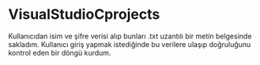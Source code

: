 # VisualStudioCprojects
Kullanıcıdan isim ve şifre verisi alıp bunları .txt uzantılı bir metin belgesinde sakladım.
Kullanıcı giriş yapmak istediğinde bu verilere ulaşıp doğruluğunu kontrol eden bir döngü kurdum.
